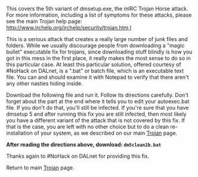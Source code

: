 This covers the 5th variant of dmsetup.exe, the mIRC Trojan Horse attack. For
more information, including a list of symptoms for these attacks, please see
the main Trojan help page: [http://www.irchelp.org/irchelp/security/trojan.htm
l](http://www.irchelp.org/irchelp/security/trojan.html)

This is a serious attack that creates a really large number of junk files and
folders. While we usually discourage people from downloading a "magic bullet"
executable fix for trojans, since downloading stuff blindly is how you got in
this mess in the first place, it really makes the most sense to do so in this
particular case. At least this particular solution, offered courtesy of
#NoHack on DALnet, is a ".bat" or batch file, which is an executable text
file. You can and should examine it with Notepad to verify that there aren't
any other nasties hiding inside.

Download the following file and run it. Follow its directions carefully. Don't
forget about the part at the end where it tells you to edit your autoexec.bat
file. If you don't do that, you'll still be infected. If you're sure that you
have dmsetup 5 and after running this fix you are still infected, then most
likely you have a different variant of the attack that is not covered by this
fix. If that is the case, you are left with no other choice but to do a clean
re-installation of your system, as we described on our main
[Trojan](trojan.html) page.

**After reading the directions above, download: `dm5clean2b.bat`**

Thanks again to #NoHack on DALnet for providing this fix.

Return to main [Trojan](trojan.html) page.
